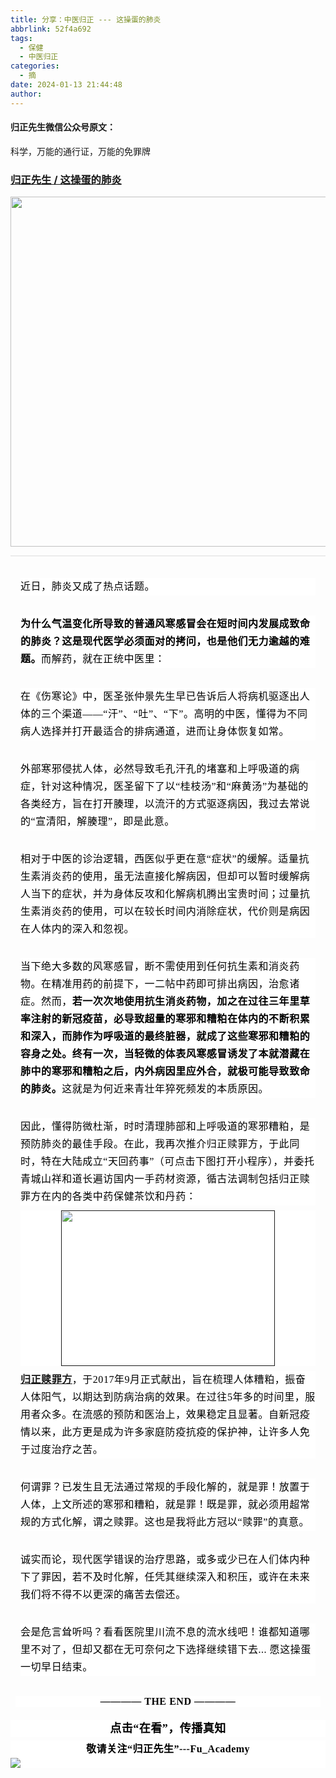 ```yaml
---
title: 分享：中医归正 --- 这操蛋的肺炎
abbrlink: 52f4a692
tags:
  - 保健
  - 中医归正
categories:
  - 摘
date: 2024-01-13 21:44:48
author:
---
```


#### 归正先生微信公众号原文：

科学，万能的通行证，万能的免罪牌

<!-- more -->

###  [归正先生 / 这操蛋的肺炎](https://mp.weixin.qq.com/s/XgvGOOLFn8pm2AXTBVnMSg "跳转至原文")



<div class="rich_media_content ">
                    <p style="text-align: center;"><img class="rich_pages wxw-img js_insertlocalimg" data-croporisrc="https://mmbiz.qpic.cn/sz_mmbiz_jpg/zjaJCl7DLpWAT2GYEM8g6UibscjxdojcdK9Awia8CSOA3EEINtahjVVgyIk79Zutiaiacib1EBnrwtfBpDhvIpcSYKQ/0?wx_fmt=jpeg&amp;from=appmsg" data-cropx1="19.30795847750865" data-cropx2="1214.2560553633218" data-cropy1="19.30795847750865" data-cropy2="1220.6920415224913" data-imgfileid="100002308" data-ratio="1.0046296296296295" data-s="300,640" src="https://mmbiz.qpic.cn/sz_mmbiz_jpg/zjaJCl7DLpWAT2GYEM8g6UibscjxdojcdQicVuYLQz8ClhWptS5CrYZ6nQlicxHibibtIIYB4GkicY2wOOA4nQ1bd23w/640?wx_fmt=jpeg" data-type="jpeg" data-w="1080" style="width: 557px;height: 560px;"  /></p><hr style="outline: 0px;font-family: system-ui, -apple-system, BlinkMacSystemFont, &quot;Helvetica Neue&quot;, &quot;PingFang SC&quot;, &quot;Hiragino Sans GB&quot;, &quot;Microsoft YaHei UI&quot;, &quot;Microsoft YaHei&quot;, Arial, sans-serif;letter-spacing: 0.544px;text-wrap: wrap;background-color: rgb(255, 255, 255);border-style: solid;border-right-width: 0px;border-bottom-width: 0px;border-left-width: 0px;border-color: rgba(0, 0, 0, 0.1);transform-origin: 0px 0px;transform: scale(1, 0.5);visibility: visible;"  /><section style="margin-top: 32px;margin-right: 16px;margin-left: 16px;outline: 0px;font-family: system-ui, -apple-system, BlinkMacSystemFont, &quot;Helvetica Neue&quot;, &quot;PingFang SC&quot;, &quot;Hiragino Sans GB&quot;, &quot;Microsoft YaHei UI&quot;, &quot;Microsoft YaHei&quot;, Arial, sans-serif;letter-spacing: 0.544px;text-wrap: wrap;background-color: rgb(255, 255, 255);visibility: visible;line-height: 2em;"><span style="outline: 0px;color: rgb(0, 0, 0);font-family: 仿宋;font-size: 16px;letter-spacing: 0.544px;text-align: left;visibility: visible;">近日，肺炎又成了热点话题。</span></section><section style="margin-top: 32px;margin-right: 16px;margin-left: 16px;outline: 0px;font-family: system-ui, -apple-system, BlinkMacSystemFont, &quot;Helvetica Neue&quot;, &quot;PingFang SC&quot;, &quot;Hiragino Sans GB&quot;, &quot;Microsoft YaHei UI&quot;, &quot;Microsoft YaHei&quot;, Arial, sans-serif;letter-spacing: 0.544px;text-wrap: wrap;background-color: rgb(255, 255, 255);visibility: visible;line-height: 2em;"><strong><span style="outline: 0px;color: rgb(0, 0, 0);font-family: 仿宋;font-size: 16px;letter-spacing: 0.544px;text-align: left;visibility: visible;">为什么气温变化所导致的普通风寒感冒会在短时间内发展成致命的肺炎？这是现代医学必须面对的拷问，也是他们无力逾越的难题。</span></strong><span style="outline: 0px;color: rgb(0, 0, 0);font-family: 仿宋;font-size: 16px;letter-spacing: 0.544px;text-align: left;visibility: visible;">而解药，就在正统中医里：<br  /></span></section><section style="margin-top: 32px;margin-right: 16px;margin-left: 16px;outline: 0px;font-family: system-ui, -apple-system, BlinkMacSystemFont, &quot;Helvetica Neue&quot;, &quot;PingFang SC&quot;, &quot;Hiragino Sans GB&quot;, &quot;Microsoft YaHei UI&quot;, &quot;Microsoft YaHei&quot;, Arial, sans-serif;letter-spacing: 0.544px;text-wrap: wrap;background-color: rgb(255, 255, 255);visibility: visible;line-height: 2em;"><span style="outline: 0px;color: rgb(0, 0, 0);font-family: 仿宋;font-size: 16px;letter-spacing: 0.544px;text-align: left;visibility: visible;">在《伤寒论》中，医圣张仲景先生早已告诉后人将病机驱逐出人体的三个渠道——“汗”、“吐”、“下”。高明的中医，懂得为不同病人选择并打开最适合的排病通道，进而让身体恢复如常。<br  /></span></section><section style="margin-top: 32px;margin-right: 16px;margin-left: 16px;outline: 0px;font-family: system-ui, -apple-system, BlinkMacSystemFont, &quot;Helvetica Neue&quot;, &quot;PingFang SC&quot;, &quot;Hiragino Sans GB&quot;, &quot;Microsoft YaHei UI&quot;, &quot;Microsoft YaHei&quot;, Arial, sans-serif;letter-spacing: 0.544px;text-wrap: wrap;background-color: rgb(255, 255, 255);visibility: visible;line-height: 2em;"><span style="outline: 0px;color: rgb(0, 0, 0);font-family: 仿宋;font-size: 16px;letter-spacing: 0.544px;text-align: left;visibility: visible;">外部寒邪侵扰人体，必然导致毛孔汗孔的堵塞和上呼吸道的病症，针对这种情况，医圣留下了以“桂枝汤”和“麻黄汤”为基础的各类经方，旨在打开腠理，以流汗的方式驱逐病因，我过去常说的“宣清阳，解腠理”，即是此意。</span></section><section style="margin-top: 32px;margin-right: 16px;margin-left: 16px;outline: 0px;font-family: system-ui, -apple-system, BlinkMacSystemFont, &quot;Helvetica Neue&quot;, &quot;PingFang SC&quot;, &quot;Hiragino Sans GB&quot;, &quot;Microsoft YaHei UI&quot;, &quot;Microsoft YaHei&quot;, Arial, sans-serif;letter-spacing: 0.544px;text-wrap: wrap;background-color: rgb(255, 255, 255);visibility: visible;line-height: 2em;"><span style="outline: 0px;color: rgb(0, 0, 0);font-family: 仿宋;font-size: 16px;letter-spacing: 0.544px;text-align: left;visibility: visible;">相对于中医的诊治逻辑，西医似乎更在意“症状”的缓解。适量抗生素消炎药的使用，虽无法直接化解病因，但却可以暂时缓解病人当下的症状，并为身体反攻和化解病机腾出宝贵时间；过量抗生素消炎药的使用，可以在较长时间内消除症状，代价则是病因在人体内的深入和忽视。</span></section><section style="margin-top: 32px;margin-right: 16px;margin-left: 16px;outline: 0px;font-family: system-ui, -apple-system, BlinkMacSystemFont, &quot;Helvetica Neue&quot;, &quot;PingFang SC&quot;, &quot;Hiragino Sans GB&quot;, &quot;Microsoft YaHei UI&quot;, &quot;Microsoft YaHei&quot;, Arial, sans-serif;letter-spacing: 0.544px;text-wrap: wrap;background-color: rgb(255, 255, 255);visibility: visible;line-height: 2em;"><span style="outline: 0px;color: rgb(0, 0, 0);font-family: 仿宋;font-size: 16px;letter-spacing: 0.544px;text-align: left;visibility: visible;">当下绝大多数的风寒感冒，断不需使用到任何抗生素和消炎药物。在精准用药的前提下，一二帖中药即可排出病因，治愈诸症。然而，<strong>若一次次地使用抗生消炎药物，加之在过往三年里草率注射的新冠疫苗，必导致超量的寒邪和糟粕在体内的不断积累和深入，而肺作为呼吸道的最终脏器，就成了这些寒邪和糟粕的容身之处。终有一次，当轻微的体表风寒感冒诱发了本就潜藏在肺中的寒邪和糟粕之后，内外病因里应外合，就极可能导致致命的肺炎。</strong>这就是为何近来青壮年猝死频发的本质原因。</span></section><section style="margin: 32px 16px 8px;outline: 0px;font-family: system-ui, -apple-system, BlinkMacSystemFont, &quot;Helvetica Neue&quot;, &quot;PingFang SC&quot;, &quot;Hiragino Sans GB&quot;, &quot;Microsoft YaHei UI&quot;, &quot;Microsoft YaHei&quot;, Arial, sans-serif;letter-spacing: 0.544px;text-wrap: wrap;background-color: rgb(255, 255, 255);visibility: visible;line-height: 2em;"><span style="outline: 0px;color: rgb(0, 0, 0);font-family: 仿宋;font-size: 16px;letter-spacing: 0.544px;text-align: left;visibility: visible;">因此，懂得防微杜渐，时时清理肺部和上呼吸道的寒邪糟粕，是预防肺炎的最佳手段。在此，我再次推介归正赎罪方，于此同时，特<span style="color: rgb(0, 0, 0);font-family: 仿宋;font-size: 16px;letter-spacing: 0.544px;text-align: left;text-wrap: wrap;background-color: rgb(255, 255, 255);">在大陆成立“天回药事”<span style="color: rgb(0, 0, 0);font-family: 仿宋;font-size: 16px;letter-spacing: 0.544px;text-align: left;text-wrap: wrap;background-color: rgb(255, 255, 255);">（可点击下图打开小程序），</span>并<span style="color: rgb(0, 0, 0);font-family: 仿宋;font-size: 16px;letter-spacing: 0.544px;text-align: left;text-wrap: wrap;background-color: rgb(255, 255, 255);">委托青城山祥和道长遍访国内一手药材资源，<span style="color: rgb(0, 0, 0);font-family: 仿宋;font-size: 16px;letter-spacing: 0.544px;text-align: left;text-wrap: wrap;background-color: rgb(255, 255, 255);">循古法调制包括归正赎罪方在内的各类<span style="letter-spacing: 0.544px;">中药保健茶饮和丹药</span></span></span></span>：</span></section><section style="outline: 0px;font-family: system-ui, -apple-system, BlinkMacSystemFont, &quot;Helvetica Neue&quot;, &quot;PingFang SC&quot;, &quot;Hiragino Sans GB&quot;, &quot;Microsoft YaHei UI&quot;, &quot;Microsoft YaHei&quot;, Arial, sans-serif;letter-spacing: 0.544px;text-wrap: wrap;background-color: rgb(255, 255, 255);visibility: visible;line-height: 2em;margin-left: 16px;margin-right: 16px;text-align: center;margin-top: 8px;"><span style="outline: 0px;color: rgb(0, 0, 0);font-family: 仿宋;font-size: 16px;letter-spacing: 0.544px;text-align: left;visibility: visible;"><a class="weapp_image_link js_weapp_entry" data-miniprogram-appid="wxeae64e898e7e897b" data-miniprogram-applink="#小程序://天回藥事/HgS7ToTmHb7Pd3n" data-miniprogram-path="pages/index/index?scene=share&amp;user_id=2721329&amp;params={&quot;page_id&quot;:0,&quot;path&quot;:&quot;/pages/index/index&quot;,&quot;user_id&quot;:2721329}" data-miniprogram-nickname="天回藥事" href="" data-miniprogram-type="image" data-miniprogram-imageurl="http://mmbiz.qpic.cn/sz_mmbiz_jpg/zjaJCl7DLpWAT2GYEM8g6Uibscjxdojcdjr8sr8MNOVMj2KsVe6s0nEat7GicBkuibTZ5AQtmMj5eO2eiae1b3ORoA/0?wx_fmt=jpeg" data-miniprogram-servicetype="" href=""><img class="rich_pages wxw-img" data-imgfileid="100002314" data-ratio="0.7282127031019202" data-s="300,640" src="https://mmbiz.qpic.cn/sz_mmbiz_jpg/zjaJCl7DLpWAT2GYEM8g6Uibscjxdojcdjr8sr8MNOVMj2KsVe6s0nEat7GicBkuibTZ5AQtmMj5eO2eiae1b3ORoA/640?wx_fmt=jpeg" data-type="jpeg" data-w="677" style="width: 342px;height: 249px;"  /></a></span><span style="color: rgb(0, 0, 0);font-family: 仿宋;font-size: 16px;letter-spacing: 0.544px;text-align: left;"></span></section><section style="outline: 0px;font-family: system-ui, -apple-system, BlinkMacSystemFont, &quot;Helvetica Neue&quot;, &quot;PingFang SC&quot;, &quot;Hiragino Sans GB&quot;, &quot;Microsoft YaHei UI&quot;, &quot;Microsoft YaHei&quot;, Arial, sans-serif;letter-spacing: 0.544px;text-wrap: wrap;background-color: rgb(255, 255, 255);visibility: visible;line-height: 2em;margin-left: 16px;margin-right: 16px;margin-top: 8px;"><span style="text-wrap: wrap;outline: 0px;color: rgb(0, 0, 0);font-family: 仿宋;font-size: 16px;letter-spacing: 0.544px;text-align: left;visibility: visible;text-decoration: underline;"><a target="_blank" href="http://mp.weixin.qq.com/s?__biz=MzI5NzQzMzY5NQ==&amp;mid=2247483860&amp;idx=1&amp;sn=f010bdaff9f9d6e4cbb856f55a614eaf&amp;chksm=ecb46ee4dbc3e7f2cc01dd6603e654d76f2eab9aa7e5b64e3fa7daae7f4446e68119edbe633b&amp;scene=21#wechat_redirect" textvalue="归正赎罪方" linktype="text" imgurl="" imgdata="null" data-itemshowtype="0" tab="innerlink" data-linktype="2"><strong>归正赎罪方</strong></a></span><span style="outline: 0px;color: rgb(0, 0, 0);font-family: 仿宋;font-size: 16px;letter-spacing: 0.544px;text-align: left;visibility: visible;"><span style="letter-spacing: 0.544px;text-wrap: wrap;color: rgb(0, 0, 0);font-family: 仿宋;font-size: 16px;text-align: left;">，于2017年9月正式献出</span>，旨在梳理人体糟粕，振奋人体阳气，以期达到防病治病的效果。</span><span style="letter-spacing: 0.544px;color: rgb(0, 0, 0);font-family: 仿宋;font-size: 16px;text-align: left;">在过往5年多的时间里，服用者众多。在流感的预防和医治上，效果稳定且显著。自新冠疫情以来，此方更是成为许多家庭防疫抗疫的保护神，让许多人免于过度治疗之苦。</span></section><section style="margin-top: 32px;margin-right: 16px;margin-left: 16px;outline: 0px;font-family: system-ui, -apple-system, BlinkMacSystemFont, &quot;Helvetica Neue&quot;, &quot;PingFang SC&quot;, &quot;Hiragino Sans GB&quot;, &quot;Microsoft YaHei UI&quot;, &quot;Microsoft YaHei&quot;, Arial, sans-serif;letter-spacing: 0.544px;text-wrap: wrap;background-color: rgb(255, 255, 255);visibility: visible;line-height: 2em;"><span style="letter-spacing: 0.544px;color: rgb(0, 0, 0);font-family: 仿宋;font-size: 16px;text-align: left;"><span style="color: rgb(0, 0, 0);font-family: 仿宋;font-size: 16px;letter-spacing: 0.544px;text-align: left;text-wrap: wrap;background-color: rgb(255, 255, 255);">何谓</span><span style="color: rgb(0, 0, 0);font-family: 仿宋;font-size: 16px;letter-spacing: 0.544px;text-align: left;text-wrap: wrap;background-color: rgb(255, 255, 255);">罪？</span><span style="color: rgb(0, 0, 0);font-family: 仿宋;font-size: 16px;letter-spacing: 0.544px;text-align: left;text-wrap: wrap;background-color: rgb(255, 255, 255);">已发生且</span><span style="color: rgb(0, 0, 0);font-family: 仿宋;font-size: 16px;letter-spacing: 0.544px;text-align: left;text-wrap: wrap;background-color: rgb(255, 255, 255);">无法</span><span style="color: rgb(0, 0, 0);font-family: 仿宋;font-size: 16px;letter-spacing: 0.544px;text-align: left;text-wrap: wrap;background-color: rgb(255, 255, 255);">通过常规</span><span style="color: rgb(0, 0, 0);font-family: 仿宋;font-size: 16px;letter-spacing: 0.544px;text-align: left;text-wrap: wrap;background-color: rgb(255, 255, 255);">的手段</span><span style="color: rgb(0, 0, 0);font-family: 仿宋;font-size: 16px;letter-spacing: 0.544px;text-align: left;text-wrap: wrap;background-color: rgb(255, 255, 255);">化解</span><span style="color: rgb(0, 0, 0);font-family: 仿宋;font-size: 16px;letter-spacing: 0.544px;text-align: left;text-wrap: wrap;background-color: rgb(255, 255, 255);">的，就是罪！</span><span style="color: rgb(0, 0, 0);font-family: 仿宋;font-size: 16px;letter-spacing: 0.544px;text-align: left;text-wrap: wrap;background-color: rgb(255, 255, 255);">放置于</span><span style="color: rgb(0, 0, 0);font-family: 仿宋;font-size: 16px;letter-spacing: 0.544px;text-align: left;text-wrap: wrap;background-color: rgb(255, 255, 255);">人体，上文所述的</span><span style="color: rgb(0, 0, 0);font-family: 仿宋;font-size: 16px;letter-spacing: 0.544px;text-align: left;text-wrap: wrap;background-color: rgb(255, 255, 255);">寒邪和糟粕</span><span style="color: rgb(0, 0, 0);font-family: 仿宋;font-size: 16px;letter-spacing: 0.544px;text-align: left;text-wrap: wrap;background-color: rgb(255, 255, 255);">，就是罪</span><span style="color: rgb(0, 0, 0);font-family: 仿宋;font-size: 16px;letter-spacing: 0.544px;text-align: left;text-wrap: wrap;background-color: rgb(255, 255, 255);">！</span><span style="color: rgb(0, 0, 0);font-family: 仿宋;font-size: 16px;letter-spacing: 0.544px;text-align: left;text-wrap: wrap;background-color: rgb(255, 255, 255);">既是罪，就必须用</span><span style="color: rgb(0, 0, 0);font-family: 仿宋;font-size: 16px;letter-spacing: 0.544px;text-align: left;text-wrap: wrap;background-color: rgb(255, 255, 255);">超常规的方式</span><span style="color: rgb(0, 0, 0);font-family: 仿宋;font-size: 16px;letter-spacing: 0.544px;text-align: left;text-wrap: wrap;background-color: rgb(255, 255, 255);">化解，</span><span style="color: rgb(0, 0, 0);font-family: 仿宋;font-size: 16px;letter-spacing: 0.544px;text-align: left;text-wrap: wrap;background-color: rgb(255, 255, 255);">谓之赎罪。</span><span style="color: rgb(0, 0, 0);font-family: 仿宋;font-size: 16px;letter-spacing: 0.544px;text-align: left;text-wrap: wrap;background-color: rgb(255, 255, 255);">这也是我</span><span style="color: rgb(0, 0, 0);font-family: 仿宋;font-size: 16px;letter-spacing: 0.544px;text-align: left;text-wrap: wrap;background-color: rgb(255, 255, 255);">将此方冠以</span><span style="color: rgb(0, 0, 0);font-family: 仿宋;font-size: 16px;letter-spacing: 0.544px;text-align: left;text-wrap: wrap;background-color: rgb(255, 255, 255);">“</span><span style="color: rgb(0, 0, 0);font-family: 仿宋;font-size: 16px;letter-spacing: 0.544px;text-align: left;text-wrap: wrap;background-color: rgb(255, 255, 255);">赎罪</span><span style="color: rgb(0, 0, 0);font-family: 仿宋;font-size: 16px;letter-spacing: 0.544px;text-align: left;text-wrap: wrap;background-color: rgb(255, 255, 255);">”的</span><span style="color: rgb(0, 0, 0);font-family: 仿宋;font-size: 16px;letter-spacing: 0.544px;text-align: left;text-wrap: wrap;background-color: rgb(255, 255, 255);">真意。</span></span></section><section style="margin-top: 32px;margin-right: 16px;margin-left: 16px;outline: 0px;font-family: system-ui, -apple-system, BlinkMacSystemFont, &quot;Helvetica Neue&quot;, &quot;PingFang SC&quot;, &quot;Hiragino Sans GB&quot;, &quot;Microsoft YaHei UI&quot;, &quot;Microsoft YaHei&quot;, Arial, sans-serif;letter-spacing: 0.544px;text-wrap: wrap;background-color: rgb(255, 255, 255);visibility: visible;line-height: 2em;"><span style="letter-spacing: 0.544px;color: rgb(0, 0, 0);font-family: 仿宋;font-size: 16px;text-align: left;"><span style="color: rgb(0, 0, 0);font-family: 仿宋;font-size: 16px;letter-spacing: 0.544px;text-align: left;text-wrap: wrap;background-color: rgb(255, 255, 255);">诚实而论，现代医学错误的治疗思路，或多或少已在人们体内种下了罪因，若不及时化解，任凭其继续深入和积压，或许在未来我们将不得不以更深的痛苦去偿还。</span></span></section><section style="margin-top: 32px;margin-right: 16px;margin-left: 16px;outline: 0px;font-family: system-ui, -apple-system, BlinkMacSystemFont, &quot;Helvetica Neue&quot;, &quot;PingFang SC&quot;, &quot;Hiragino Sans GB&quot;, &quot;Microsoft YaHei UI&quot;, &quot;Microsoft YaHei&quot;, Arial, sans-serif;letter-spacing: 0.544px;text-wrap: wrap;background-color: rgb(255, 255, 255);visibility: visible;line-height: 2em;"><span style="letter-spacing: 0.544px;color: rgb(0, 0, 0);font-family: 仿宋;font-size: 16px;text-align: left;"><span style="color: rgb(0, 0, 0);font-family: 仿宋;font-size: 16px;letter-spacing: 0.544px;text-align: left;text-wrap: wrap;background-color: rgb(255, 255, 255);">会是危言耸听吗？看看医院里川流不息的流水线吧！谁都知道哪里不对了，但却又都在无可奈何之下选择继续错下去... 愿这操蛋一切早日结束。</span></span></section><section style="margin-top: 32px;margin-right: 16px;margin-left: 16px;outline: 0px;font-family: system-ui, -apple-system, BlinkMacSystemFont, &quot;Helvetica Neue&quot;, &quot;PingFang SC&quot;, &quot;Hiragino Sans GB&quot;, &quot;Microsoft YaHei UI&quot;, &quot;Microsoft YaHei&quot;, Arial, sans-serif;letter-spacing: 0.544px;text-wrap: wrap;background-color: rgb(255, 255, 255);visibility: visible;line-height: 2em;"><span style="letter-spacing: 0.544px;color: rgb(0, 0, 0);font-family: 仿宋;font-size: 16px;text-align: left;"><span style="color: rgb(0, 0, 0);font-family: 仿宋;font-size: 16px;letter-spacing: 0.544px;text-align: left;text-wrap: wrap;background-color: rgb(255, 255, 255);"></span></span></section><section style="margin-top: 16px;margin-right: 8px;margin-left: 8px;outline: 0px;font-family: system-ui, -apple-system, BlinkMacSystemFont, &quot;Helvetica Neue&quot;, &quot;PingFang SC&quot;, &quot;Hiragino Sans GB&quot;, &quot;Microsoft YaHei UI&quot;, &quot;Microsoft YaHei&quot;, Arial, sans-serif;letter-spacing: 0.544px;text-wrap: wrap;background-color: rgb(255, 255, 255);clear: both;min-height: 1em;text-align: center;"><strong style="outline: 0px;"><span style="outline: 0px;color: rgb(0, 0, 0);font-family: 仿宋;font-size: 16px;">———— THE&nbsp;END ————</span></strong><span style="outline: 0px;font-family: mp-quote, -apple-system-font, BlinkMacSystemFont, &quot;Helvetica Neue&quot;, &quot;PingFang SC&quot;, &quot;Hiragino Sans GB&quot;, &quot;Microsoft YaHei UI&quot;, &quot;Microsoft YaHei&quot;, Arial, sans-serif;font-size: var(--articleFontsize);letter-spacing: 0.034em;text-align: justify;"></span></section>
					<section style="margin-top: 20px;margin-bottom: 5px;outline: 0px;max-width: 100%;font-family: -apple-system, BlinkMacSystemFont, &quot;Helvetica Neue&quot;, &quot;PingFang SC&quot;, &quot;Hiragino Sans GB&quot;, &quot;Microsoft YaHei UI&quot;, &quot;Microsoft YaHei&quot;, Arial, sans-serif;letter-spacing: 0.544px;white-space: normal;font-size: 16px;min-height: 1em;color: rgb(62, 62, 62);text-align: center;line-height: 1.75em;background-color: rgb(255, 255, 255);box-sizing: border-box !important;overflow-wrap: break-word !important;"><strong style="outline: 0px;max-width: 100%;box-sizing: border-box !important;overflow-wrap: break-word !important;"><span style="outline: 0px;max-width: 100%;font-size: 18px;color: rgb(0, 0, 0);font-family: 仿宋;letter-spacing: 0.5px;box-sizing: border-box !important;overflow-wrap: break-word !important;">点击“在看”，传播真知</span></strong></section><section style="margin-top: 5px;margin-bottom: 5px;outline: 0px;max-width: 100%;font-family: -apple-system, BlinkMacSystemFont, &quot;Helvetica Neue&quot;, &quot;PingFang SC&quot;, &quot;Hiragino Sans GB&quot;, &quot;Microsoft YaHei UI&quot;, &quot;Microsoft YaHei&quot;, Arial, sans-serif;letter-spacing: 0.544px;white-space: normal;font-size: 16px;min-height: 1em;color: rgb(62, 62, 62);text-align: center;line-height: 1.75em;background-color: rgb(255, 255, 255);box-sizing: border-box !important;overflow-wrap: break-word !important;"><strong style="outline: 0px;max-width: 100%;box-sizing: border-box !important;overflow-wrap: break-word !important;"><span style="outline: 0px;max-width: 100%;font-size: 18px;color: rgb(0, 0, 0);font-family: 仿宋;letter-spacing: 0.5px;box-sizing: border-box !important;overflow-wrap: break-word !important;"><strong style="outline: 0px;max-width: 100%;color: rgb(62, 62, 62);font-size: 16px;box-sizing: border-box !important;overflow-wrap: break-word !important;"><span style="outline: 0px;max-width: 100%;color: rgb(0, 0, 0);box-sizing: border-box !important;overflow-wrap: break-word !important;">敬请关注“归正先生”---Fu_Academy</span></strong></span></strong><img style="clear: both; display: block; margin:auto;" src="https://mmbiz.qpic.cn/mmbiz_png/zjaJCl7DLpVKRC65ufmbGmuW2lHdBt8icKFOokwHAzd5D6xDM99b8ia0dpnR1FQzd8V0tIIcy5FARc5VjdZVhmUA/640?wx_fmt=png" /></section>
                </div>
